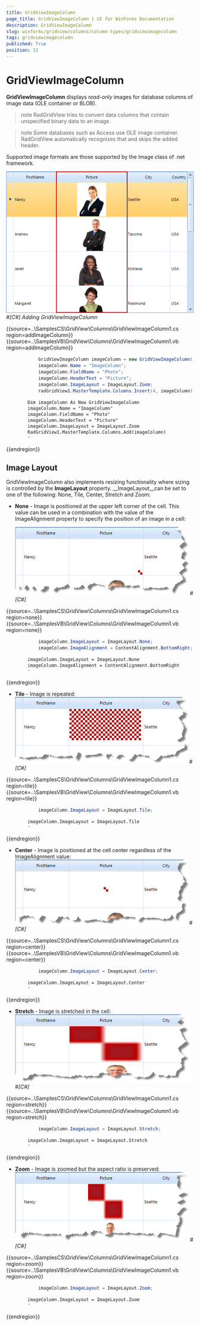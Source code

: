 ```yaml
---
title: GridViewImageColumn
page_title: GridViewImageColumn | UI for WinForms Documentation
description: GridViewImageColumn
slug: winforms/gridview/columns/column-types/gridviewimagecolumn
tags: gridviewimagecolumn
published: True
position: 11
---
```


# GridViewImageColumn



__GridViewImageColumn__ displays *read-only* images for database columns of image data (OLE container or BLOB). 

>note RadGridView tries to convert data columns that contain unspecified binary data to an image.
>


>note Some databases such as Access use OLE image container. RadGridView automatically recognizes that and skips the added header.
>


Supported image formats are those supported by the Image class of .net framework. 



![gridview-columns-gridviewimagecolumn 001](images/gridview-columns-gridviewimagecolumn001.png)#_[C#] Adding GridViewImageColumn_

	



{{source=..\SamplesCS\GridView\Columns\GridViewImageColumn1.cs region=addImageColumn}} 
{{source=..\SamplesVB\GridView\Columns\GridViewImageColumn1.vb region=addImageColumn}} 

````C#
            GridViewImageColumn imageColumn = new GridViewImageColumn();
            imageColumn.Name = "ImageColumn";
            imageColumn.FieldName = "Photo";
            imageColumn.HeaderText = "Picture";
            imageColumn.ImageLayout = ImageLayout.Zoom;           
            radGridView1.MasterTemplate.Columns.Insert(4, imageColumn);
````
````VB.NET
        Dim imageColumn As New GridViewImageColumn
        imageColumn.Name = "ImageColumn"
        imageColumn.FieldName = "Photo"
        imageColumn.HeaderText = "Picture"
        imageColumn.ImageLayout = ImageLayout.Zoom
        RadGridView1.MasterTemplate.Columns.Add(imageColumn)
        '
````

{{endregion}} 




## Image Layout

GridViewImageColumn also implements resizing functionality where sizing is controlled by the __ImageLayout__ property. __ImageLayout__can be set to one of the following: None, Tile, Center, Stretch and Zoom:

* __None__ - Image is positioned at the upper left corner of the cell. This value can be used in a combination
  with the value of the ImageAlignment property to specify the position of an image in a cell:
  
  ![gridview-columns-gridviewimagecolumn 002](images/gridview-columns-gridviewimagecolumn002.png)#_[C#]_

	



{{source=..\SamplesCS\GridView\Columns\GridViewImageColumn1.cs region=none}} 
{{source=..\SamplesVB\GridView\Columns\GridViewImageColumn1.vb region=none}} 

````C#
            imageColumn.ImageLayout = ImageLayout.None;
            imageColumn.ImageAlignment = ContentAlignment.BottomRight;
````
````VB.NET
        imageColumn.ImageLayout = ImageLayout.None
        imageColumn.ImageAlignment = ContentAlignment.BottomRight
        '
````

{{endregion}} 




* __Tile__ - Image is repeated:
 ![gridview-columns-gridviewimagecolumn 003](images/gridview-columns-gridviewimagecolumn003.png)#_[C#]_

	



{{source=..\SamplesCS\GridView\Columns\GridViewImageColumn1.cs region=tile}} 
{{source=..\SamplesVB\GridView\Columns\GridViewImageColumn1.vb region=tile}} 

````C#
            imageColumn.ImageLayout = ImageLayout.Tile;
````
````VB.NET
        imageColumn.ImageLayout = ImageLayout.Tile
        '
````

{{endregion}} 




* __Center__ - Image is positioned at the cell center regardless of the ImageAlignment value:
    ![gridview-columns-gridviewimagecolumn 004](images/gridview-columns-gridviewimagecolumn004.png)#_[C#]_

	



{{source=..\SamplesCS\GridView\Columns\GridViewImageColumn1.cs region=center}} 
{{source=..\SamplesVB\GridView\Columns\GridViewImageColumn1.vb region=center}} 

````C#
            imageColumn.ImageLayout = ImageLayout.Center;
````
````VB.NET
        imageColumn.ImageLayout = ImageLayout.Center
        '
````

{{endregion}} 




* __Stretch__ - Image is stretched in the cell:
  ![gridview-columns-gridviewimagecolumn 005](images/gridview-columns-gridviewimagecolumn005.png)#_[C#]_

	



{{source=..\SamplesCS\GridView\Columns\GridViewImageColumn1.cs region=stretch}} 
{{source=..\SamplesVB\GridView\Columns\GridViewImageColumn1.vb region=stretch}} 

````C#
            imageColumn.ImageLayout = ImageLayout.Stretch;
````
````VB.NET
        imageColumn.ImageLayout = ImageLayout.Stretch
        '
````

{{endregion}} 




* __Zoom__ - Image is zoomed but the aspect ratio is preserved:
    ![gridview-columns-gridviewimagecolumn 006](images/gridview-columns-gridviewimagecolumn006.png)#_[C#]_

	



{{source=..\SamplesCS\GridView\Columns\GridViewImageColumn1.cs region=zoom}} 
{{source=..\SamplesVB\GridView\Columns\GridViewImageColumn1.vb region=zoom}} 

````C#
            imageColumn.ImageLayout = ImageLayout.Zoom;
````
````VB.NET
        imageColumn.ImageLayout = ImageLayout.Zoom
        '
````

{{endregion}} 



